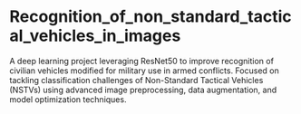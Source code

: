 # Recognition_of_non_standard_tactical_vehicles_in_images
A deep learning project leveraging ResNet50 to improve recognition of civilian vehicles modified for military use in armed conflicts. Focused on tackling classification challenges of Non-Standard Tactical Vehicles (NSTVs) using advanced image preprocessing, data augmentation, and model optimization techniques.
